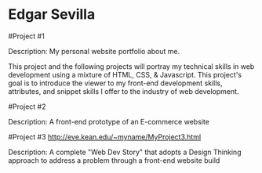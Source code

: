 # Edgar Sevilla
#Project #1

Description: My personal website portfolio about me.

This project and the following projects will portray my technical skills in web development using a mixture of HTML, CSS, & Javascript. This project's goal is to introduce the viewer to my front-end development skills, attributes, and snippet skills I offer to the industry of web development.


#Project #2

Description: A front-end prototype of an E-commerce website

#Project #3
http://eve.kean.edu/~myname/MyProject3.html

Description: A complete "Web Dev Story" that adopts a Design Thinking approach to address a problem through a front-end website build
